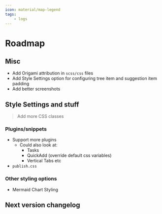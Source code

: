 ```yaml
---
icon: material/map-legend
tags:
    - logs
---
```


# Roadmap

## Misc

- Add Origami attribution in `scss/css` files
- Add Style Settings option for configuring tree item and suggestion item padding
- Add better screenshots

## Style Settings and stuff

> Add more CSS classes

### Plugins/snippets

- Support more plugins
  - Could also look at:
    - Tasks
    <!-- - Excalidraw (too difficult to style) -->
    - QuickAdd (override default css variables)
    - Vertical Tabs etc
- `publish.css`

### Other styling options

- Mermaid Chart Styling
<!-- - [ ] PDF export styling (class select). Not happening when it is 
impossible to debug -->

## Next version changelog

